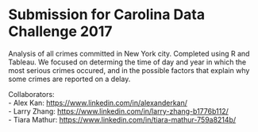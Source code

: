 # Submission for Carolina Data Challenge 2017 

Analysis of all crimes committed in New York city. Completed using R and Tableau.
We focused on determing the time of day and year in which the most serious crimes occured, and in the possible factors that explain why some crimes are reported on a delay.
 
Collaborators: <br />
	- Alex Kan: https://www.linkedin.com/in/alexanderkan/ <br />
	- Larry Zhang: https://www.linkedin.com/in/larry-zhang-b1776b112/ <br />
	- Tiara Mathur: https://www.linkedin.com/in/tiara-mathur-759a8214b/
